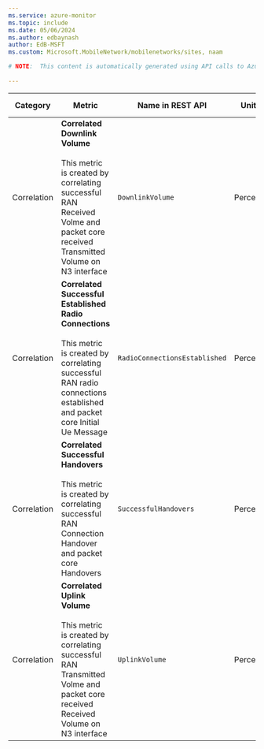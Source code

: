 ```yaml
---
ms.service: azure-monitor
ms.topic: include
ms.date: 05/06/2024
ms.author: edbaynash
author: EdB-MSFT
ms.custom: Microsoft.MobileNetwork/mobilenetworks/sites, naam

# NOTE:  This content is automatically generated using API calls to Azure. Any edits made on these files will be overwritten in the next run of the script. 
 
---
```



|Category|Metric|Name in REST API|Unit|Aggregation|Dimensions|Time Grains|DS Export|
|---|---|---|---|---|---|---|---|
|Correlation|**Correlated Downlink Volume**<br><br>This metric is created by correlating successful RAN Received Volme and packet core received Transmitted Volume on N3 interface |`DownlinkVolume` |Percent |Average |`RANIdentifier`|PT1M |No|
|Correlation|**Correlated Successful Established Radio Connections**<br><br>This metric is created by correlating successful RAN radio connections established and packet core Initial Ue Message |`RadioConnectionsEstablished` |Percent |Average |\<none\>|PT1M |No|
|Correlation|**Correlated Successful Handovers**<br><br>This metric is created by correlating successful RAN Connection Handover and packet core Handovers |`SuccessfulHandovers` |Percent |Average |\<none\>|PT1M |No|
|Correlation|**Correlated Uplink Volume**<br><br>This metric is created by correlating successful RAN Transmitted Volme and packet core received Received Volume on N3 interface |`UplinkVolume` |Percent |Average |`RANIdentifier`|PT1M |No|
